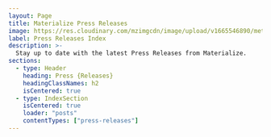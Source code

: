 ```yaml
---
layout: Page
title: Materialize Press Releases
image: https://res.cloudinary.com/mzimgcdn/image/upload/v1665546890/meta-home.webp
label: Press Releases Index
description: >-
  Stay up to date with the latest Press Releases from Materialize.
sections:
  - type: Header
    heading: Press {Releases}
    headingClassNames: h2
    isCentered: true
  - type: IndexSection
    isCentered: true
    loader: "posts"
    contentTypes: ["press-releases"]
---
```

